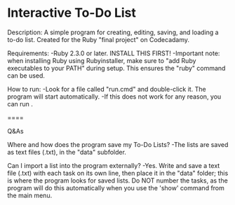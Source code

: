 # Interactive To-Do List

Description:
A simple program for creating, editing, saving, and loading a to-do list. Created for the Ruby "final project" on Codecadamy.

Requirements:
-Ruby 2.3.0 or later. INSTALL THIS FIRST!
-Important note: when installing Ruby using Rubyinstaller, make sure to "add Ruby executables to your PATH" during setup. This ensures the "ruby" command can be used.

How to run:
-Look for a file called "run.cmd" and double-click it. The program will start automatically.
-If this does not work for any reason, you can run .

====

Q&As

Where and how does the program save my To-Do Lists?
-The lists are saved as text files (.txt), in the "data" subfolder.

Can I import a list into the program externally?
-Yes. Write and save a text file (.txt) with each task on its own line, then place it in the "data" folder; this is where the program 
looks for saved lists. Do NOT number the tasks, as the program will do this automatically when you use the 'show' command from the main 
menu.
